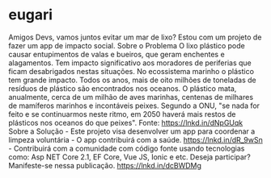 # eugari
Amigos Devs, vamos juntos evitar um mar de lixo?  Estou com um projeto de fazer um app de impacto social.  Sobre o Problema  O lixo plástico pode causar entupimentos de valas e bueiros, que geram enchentes e alagamentos. Tem impacto significativo aos moradores de periferias que ficam desabrigados nestas situações. No ecossistema marinho o plástico tem grande impacto.  Todos os anos, mais de oito milhões de toneladas de resíduos de plástico são encontrados nos oceanos. O plástico mata, anualmente, cerca de um milhão de aves marinhas, centenas de milhares de mamíferos marinhos e incontáveis peixes.  Segundo a ONU, "se nada for feito e se continuarmos neste ritmo, em 2050 haverá mais restos de plásticos nos oceanos do que peixes". Fonte: https://lnkd.in/dNpGUqk   Sobre a Solução - Este projeto visa desenvolver um app para coordenar a limpeza voluntária - O app contribuirá com a saúde. https://lnkd.in/dR_9wSn  - Contribuirá com a comunidade com código fonte usando tecnologias como: Asp NET Core 2.1, EF Core, Vue JS, Ionic e etc.  Deseja participar? Manifeste-se nessa publicação.  https://lnkd.in/dcBWDMg
